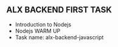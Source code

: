 ## ALX BACKEND FIRST TASK ##

- Introduction to Nodejs
- Nodejs WARM UP
- Task name: alx-backend-javascript